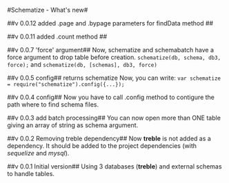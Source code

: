 #Schematize - What's new#

##v 0.0.12 added .page and .bypage parameters for findData method ##

##v 0.0.11 added .count method ##

##v 0.0.7 'force' argument##
Now, schematize and schemabatch have a force argument to drop table before creation.  ```schematize(db, schema, db3, force);``` and ```schematize(db, [schemas], db3, force)```

##v 0.0.5 config## returns schematize
Now, you can write: ```var schematize = require("schematize").config({...});```

##v 0.0.4 config##
Now you have to call .config method to contigure the path where to find schema files.

##v 0.0.3 add batch processing##
You can now open more than ONE table giving an array of string as schema argument.

##v 0.0.2 Removing treble dependency##
Now **treble** is not added as a dependency. It should be added to the project dependencies (with _sequelize_ and _mysql_).

##v 0.0.1 Initial version##
Using 3 databases (**treble**) and external schemas to handle tables.
